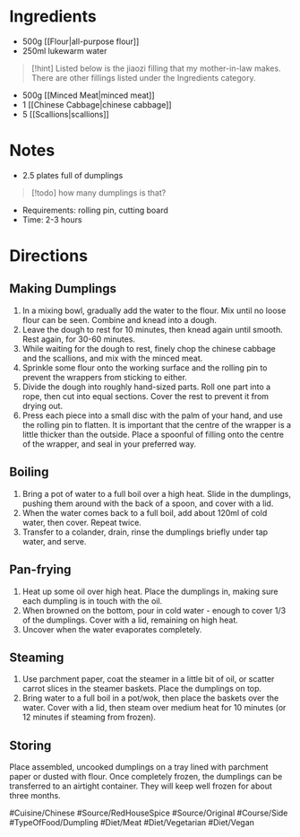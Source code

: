 # Ingredients
- 500g [[Flour|all-purpose flour]]
- 250ml lukewarm water
> [!hint] Listed below is the jiaozi filling that my mother-in-law makes. There are other fillings listed under  the Ingredients category.
- 500g [[Minced Meat|minced meat]]
- 1 [[Chinese Cabbage|chinese cabbage]]
- 5 [[Scallions|scallions]]
# Notes
- 2.5 plates full of dumplings
> [!todo] how many dumplings is that?
- Requirements: rolling pin, cutting board
- Time: 2-3 hours
# Directions
## Making Dumplings
1. In a mixing bowl, gradually add the water to the flour. Mix until no loose flour can be seen. Combine and knead into a dough.
2. Leave the dough to rest for 10 minutes, then knead again until smooth. Rest again, for 30-60 minutes.
3. While waiting for the dough to rest, finely chop the chinese cabbage and the scallions, and mix with the minced meat.
4. Sprinkle some flour onto the working surface and the rolling pin to prevent the wrappers from sticking to either.
5. Divide the dough into roughly hand-sized parts. Roll one part into a rope, then cut into equal sections. Cover the rest to prevent it from drying out.
6. Press each piece into a small disc with the palm of your hand, and use the rolling pin to flatten. It is important that the centre of the wrapper is a little thicker than the outside. Place a spoonful of filling onto the centre of the wrapper, and seal in your preferred way.
## Boiling
1. Bring a pot of water to a full boil over a high heat. Slide in the dumplings, pushing them around with the back of a spoon, and cover with a lid.
2. When the water comes back to a full boil, add about 120ml of cold water, then cover. Repeat twice.
3. Transfer to a colander, drain, rinse the dumplings briefly under tap water, and serve.
## Pan-frying
1. Heat up some oil over high heat. Place the dumplings in, making sure each dumpling is in touch with the oil.
2. When browned on the bottom, pour in cold water - enough to cover 1/3 of the dumplings. Cover with a lid, remaining on high heat.
3. Uncover when the water evaporates completely.
## Steaming
1. Use parchment paper, coat the steamer in a little bit of oil, or scatter carrot slices in the steamer baskets. Place the dumplings on top.
2. Bring water to a full boil in a pot/wok, then place the baskets over the water. Cover with a lid, then steam over medium heat for 10 minutes (or 12 minutes if steaming from frozen).
## Storing
Place assembled, uncooked dumplings on a tray lined with parchment paper or dusted with flour. Once completely frozen, the dumplings can be transferred to an airtight container. They will keep well frozen for about three months.

#Cuisine/Chinese #Source/RedHouseSpice #Source/Original #Course/Side #TypeOfFood/Dumpling #Diet/Meat #Diet/Vegetarian #Diet/Vegan  